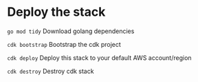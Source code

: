 # Deploy the stack
`go mod tidy`     Download golang dependencies

`cdk bootstrap`   Bootstrap the cdk project

`cdk deploy`      Deploy this stack to your default AWS account/region

`cdk destroy`     Destroy cdk stack

